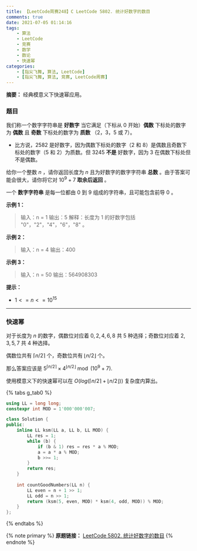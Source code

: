 ```yaml
---
title: 【LeetCode周赛248】C LeetCode 5802. 统计好数字的数目
comments: true
date: 2021-07-05 01:14:16
tags:
    - 算法
    - LeetCode
    - 竞赛
    - 数学
    - 数论
    - 快速幂
categories:
    - [指尖飞舞, 算法, LeetCode]
    - [指尖飞舞, 算法, 竞赛, LeetCode周赛]
---
```

__摘要：__
经典模意义下快速幂应用。
<!-- more -->

### 题目

我们称一个数字字符串是 __好数字__ 当它满足（下标从 $0$ 开始）__偶数__ 下标处的数字为 __偶数__ 且 __奇数__ 下标处的数字为 __质数__ （$2$，$3$，$5$ 或 $7$）。

+ 比方说，$2582$ 是好数字，因为偶数下标处的数字（$2$ 和 $8$）是偶数且奇数下标处的数字（$5$ 和 $2$）为质数。但 $3245$ __不是__ 好数字，因为 $3$ 在偶数下标处但不是偶数。

给你一个整数 $n$ ，请你返回长度为 $n$ 且为好数字的数字字符串 __总数__ 。由于答案可能会很大，请你将它对 $10^9 + 7$ __取余后返回__ 。

一个 __数字字符串__ 是每一位都由 $0$ 到 $9$ 组成的字符串，且可能包含前导 $0$ 。

__示例 1：__

> 输入：n = 1
输出：5
解释：长度为 1 的好数字包括 "0"，"2"，"4"，"6"，"8" 。

__示例 2：__

> 输入：n = 4
输出：400

__示例 3：__

> 输入：n = 50
输出：564908303
 
__提示：__

+ $1 <= n <= 10^{15}$

___

### 快速幂

对于长度为 $n$ 的数字，偶数位对应着 $0, 2, 4, 6, 8$ 共 $5$ 种选择；奇数位对应着 $2, 3, 5, 7$ 共 $4$ 种选择。

偶数位共有 $\lceil n / 2 \rceil$ 个，奇数位共有 $\lfloor n / 2 \rfloor$ 个。

那么答案应该是 $5^{\lceil n / 2 \rceil} \times 4^{\lfloor n / 2 \rfloor} \bmod (10^9 + 7)$.

使用模意义下的快速幂可以在 $O(log(\lceil n / 2 \rceil + \lfloor n / 2 \rfloor))$ 复杂度内算出。

{% tabs g_tab0 %}
<!-- tab C++ -->
```c++
using LL = long long;
constexpr int MOD = 1'000'000'007;

class Solution {
public:
    inline LL ksm(LL a, LL b, LL MOD) {
        LL res = 1;
        while (b) {
            if (b & 1) res = res * a % MOD;
            a = a * a % MOD;
            b >>= 1;
        }
        return res;
    }
    
    int countGoodNumbers(LL n) {
        LL even = n + 1 >> 1;
        LL odd = n >> 1;
        return (ksm(5, even, MOD) * ksm(4, odd, MOD)) % MOD;
    }
};
```
<!-- endtab -->
{% endtabs %}


{% note primary %}
__原题链接：__ [LeetCode 5802. 统计好数字的数目](https://leetcode-cn.com/problems/count-good-numbers/)
{% endnote %}